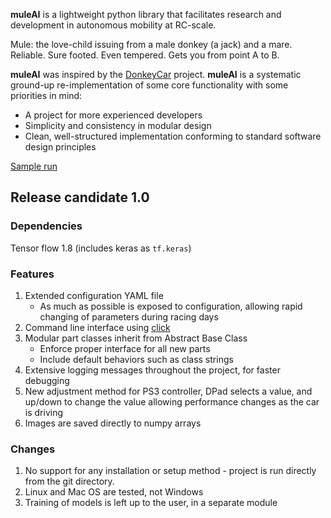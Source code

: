 **muleAI** is a lightweight python library that facilitates research and development in autonomous mobility at RC-scale. 

Mule: the love-child issuing from a male donkey (a jack) and a mare. Reliable. Sure footed. Even tempered. Gets you from point A to B. 

**muleAI** was inspired by the [DonkeyCar](http://www.donkeycar.com/) project. **muleAI** is a systematic ground-up re-implementation of some core functionality with some priorities in mind:
* A project for more experienced developers
* Simplicity and consistency in modular design
* Clean, well-structured implementation conforming to standard software design principles

[Sample run](https://youtu.be/Jmw1rkYdi4Y)

## Release candidate 1.0

### Dependencies
Tensor flow 1.8 (includes keras as `tf.keras`)

### Features
1. Extended configuration YAML file 
   * As much as possible is exposed to configuration, allowing rapid changing of parameters during racing days
1. Command line interface using [click](http://click.pocoo.org/5/)
1. Modular part classes inherit from Abstract Base Class
   * Enforce proper interface for all new parts
   * Include default behaviors such as class strings
1. Extensive logging messages throughout the project, for faster debugging
1. New adjustment method for PS3 controller, DPad selects a value, and up/down to change the value allowing performance changes as the car is driving
1. Images are saved directly to numpy arrays

### Changes
1. No support for any installation or setup method - project is run directly from the git directory. 
1. Linux and Mac OS are tested, not Windows
1. Training of models is left up to the user, in a separate module

